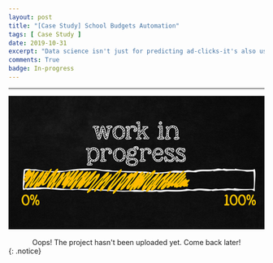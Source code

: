 ```yaml
---
layout: post
title: "[Case Study] School Budgets Automation"
tags: [ Case Study ]
date: 2019-10-31
excerpt: "Data science isn't just for predicting ad-clicks-it's also useful for social impact! This post is a case study from a machine learning competition on DrivenData. I aim to explore a problem related to school district budgeting. By building a model to automatically classify items in a school's budget, it makes it easier and faster for schools to compare their spending with other schools. I'll begin by building a baseline model that is a simple, first-pass approach by processing budget data using NLP and then gradually improve upon the performance of the model using winner tactics."
comments: True
badge: In-progress
---
```


---

![png](/assets/img/wip.jpg)
<center> Oops! The project hasn't been uploaded yet. Come back later! </center>
{: .notice}
